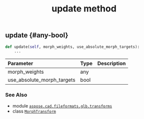 ﻿---
title: update method
second_title: Aspose.CAD for Python via .NET API References
description: 
type: docs
weight: 20
url: /python-net/aspose.cad.fileformats.glb.transforms/morphtransform/update/
is_root: false
---

## update {#any-bool}





```python
def update(self, morph_weights, use_absolute_morph_targets):
    ...
```


| Parameter | Type | Description |
| :- | :- | :- |
| morph_weights | any |  |
| use_absolute_morph_targets | bool |  |



### See Also
* module [`aspose.cad.fileformats.glb.transforms`](../../)
* class [`MorphTransform`](/cad/python-net/aspose.cad.fileformats.glb.transforms/morphtransform)
